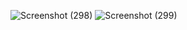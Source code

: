 ![Screenshot (298)](https://github.com/fathurazka/Tugas-3-PWeb/assets/143975815/99a7e6cb-92b4-4222-963c-c87318d8593f)
![Screenshot (299)](https://github.com/fathurazka/Tugas-3-PWeb/assets/143975815/6c86fd9a-1567-41c7-a8e5-91444b165af2)
